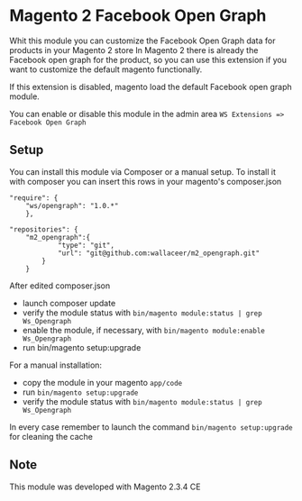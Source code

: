 # Magento 2 Facebook Open Graph

Whit this module you can customize the Facebook Open Graph data for products in your Magento 2 store
In Magento 2 there is already the Facebook open graph for the product, so you can use this extension
if you want to customize the default magento functionally.

If this extension is disabled, magento load the default Facebook open graph module.

You can enable or disable this module in the admin area `WS Extensions => Facebook Open Graph`

## Setup

You can install this module via Composer or a manual setup.
To install it with composer you can insert this rows in your magento's composer.json
```
"require": {
	"ws/opengraph": "1.0.*"
    },
```
```
"repositories": {
	"m2_opengraph":{
            "type": "git",
            "url": "git@github.com:wallaceer/m2_opengraph.git"
        }
    }
```
  
After edited composer.json 
- launch composer update
- verify the module status with `bin/magento module:status | grep Ws_Opengraph`
- enable the module, if necessary, with `bin/magento module:enable Ws_Opengraph`
- run bin/magento setup:upgrade
    
For a manual installation:
* copy the module in your magento `app/code`
* run `bin/magento setup:upgrade`
* verify the module status with `bin/magento module:status | grep Ws_Opengraph`


In every case remember to launch the command `bin/magento setup:upgrade` for cleaning the cache


## Note
This module was developed with Magento 2.3.4 CE   